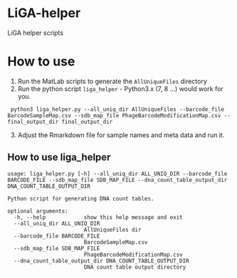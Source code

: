 # LiGA-helper
LiGA helper scripts

# How to use
1. Run the MatLab scripts to generate the `AllUniqueFiles` directory
2. Run the python script `liga_helper` - Python3.x (7, 8 ...) would work for you.
```
 python3 liga_helper.py --all_uniq_dir AllUniqueFiles --barcode_file BarcodeSampleMap.csv --sdb_map_file PhageBarcodeModificationMap.csv --final_output_dir final_output_dir
```
3. Adjust the Rmarkdown file for sample names and meta data and run it.

## How to use liga_helper 
```
usage: liga_helper.py [-h] --all_uniq_dir ALL_UNIQ_DIR --barcode_file BARCODE_FILE --sdb_map_file SDB_MAP_FILE --dna_count_table_output_dir DNA_COUNT_TABLE_OUTPUT_DIR

Python script for generating DNA count tables.

optional arguments:
  -h, --help            show this help message and exit
  --all_uniq_dir ALL_UNIQ_DIR
                        AllUniqueFiles dir
  --barcode_file BARCODE_FILE
                        BarcodeSampleMap.csv
  --sdb_map_file SDB_MAP_FILE
                        PhageBarcodeModificationMap.csv
  --dna_count_table_output_dir DNA_COUNT_TABLE_OUTPUT_DIR
                        DNA count table output directory
```
